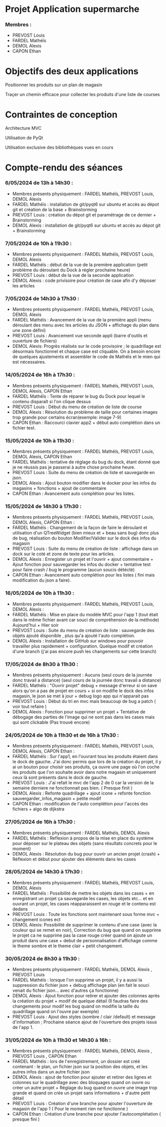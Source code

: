 # Projet Application supermarche

### Membres :

- PREVOST Louis
- FARDEL Mathéïs
- DEMOL Alexis
- CAPON Ethan

# Objectifs des deux applications

Positionner les produits sur un plan de magasin

Traçer un chemin efficace pour collecter les produits d'une liste de courses

# Contraintes de conception

Architecture MVC

Utilisation de PyQt

Utilisation exclusive des bibliothèques vues en cours

# Compte-rendu des séances

### 6/05/2024 de 13h à 14h30 :

- Membres présents physiquement : FARDEL Mathéïs, PREVOST Louis, DEMOL Alexis
- FARDEL Mathéïs : installation de git/pyqt6 sur ubuntu et accès au dépot git et création de la base + Brainstorming
- PREVOST Louis : création du dépot git et paramétrage de ce dernier + Brainstorming
- DEMOL Alexis : installation de git/pyqt6 sur ubuntu et accès au dépot git + Brainstorming

### 7/05/2024 de 10h à 11h30 :

- Membres présents physiquement : FARDEL Mathéïs, PREVOST Louis, DEMOL Alexis
- FARDEL Mathéïs : début de la vue de la première application (petit problème du déroulant du Dock à régler prochaine heure)
- PREVOST Louis : début de la vue de la seconde application
- DEMOL Alexis : code privisoire pour création de case afin d'y déposer les articles

### 7/05/2024 de 14h30 à 17h30 :

- Membres présents physiquement : FARDEL Mathéïs, PREVOST Louis, DEMOL Alexis
- FARDEL Mathéïs : Avancement de la vue de la première appli (menu déroulant des menu avec les articles du JSON + affichage du plan dans une zone défini)
- PREVOST Louis : Avancement vue seconde appli (barre d'outils et ouverture de fichiers)
- DEMOL Alexis: Progrès réalisés sur le code provisoire ; le quadrillage est désormais fonctionnel et chaque case est cliquable. On a besoin encore de quelques ajustements et assembler le code de Mathéïs et le mien qui est nécessaires.

### 14/05/2024 de 16h à 17h30 :

- Membres présents physiquement : FARDEL Mathéïs, PREVOST Louis, DEMOL Alexis, CAPON Ethan
- FARDEL Mathéïs : Tente de réparer le bug du Dock pour lequel le contenu disparaît si l'on clique dessus
- PREVOST Louis : Début du menu de création de liste de course
- DEMOL Alexis : Résolution du problème de taille pour certaines images trop grande pour certains écran(exemple: image 7-9)
- CAPON Ethan : Raccourci clavier app2 + début auto complétion dans un fichier test.

### 15/05/2024 de 10h à 11h30 :

- Membres présents physiquement : FARDEL Mathéïs, PREVOST Louis, DEMOL Alexis, CAPON Ethan
- FARDEL Mathéïs : tentative de réglage du bug du dock, étant donné que je ne réussis pas je passerai à autre chose prochaine heure.
- PREVOST Louis : Suite du menu de création de liste et sauvegarde en json.
- DEMOL Alexis : Ajout bouton modifier dans le docker pour les infos du magasins + fonctions + ajout de commentaire
- CAPON Ethan : Avancement auto complétion pour les listes.

### 15/05/2024 de 14h30 à 17h30 :

- Membres présents physiquement : FARDEL Mathéïs, PREVOST Louis, DEMOL Alexis, CAPON Ethan :
- FARDEL Mathéïs : Changement de la façon de faire le déroulant et utilisation d'un QTreeWidget (bien mieux et + beau sans bug) donc plus de bug, réalisation du bouton Modifier/Valider sur le dock des infos du magasin
- PREVOST Louis : Suite du menu de création de liste : affichage dans un dock sur le coté et zone de texte pour les articles.
- DEMOL Alexis : Enregister un projet et l'ouvrir + ajout commentaire + Ajout fonction pour sauvegarder les infos du docker + tentative test pour faire crash / bug le programme (aucun soucis détécté)
- CAPON Ethan : Avancement auto complétion pour les listes ( fini mais modification du json a faire).

### 16/05/2024 de 10h à 11h30 :

- Membres présents physiquement : FARDEL Mathéïs, PREVOST Louis, DEMOL Alexis :
- FARDEL Mathéïs : Mise en place du modèle MVC pour l'app 1 (tout était dans le même fichier avant car souci de compréhension de la méthode) Aujourd'hui + Hier soir
- PREVOST Louis : Suite du menu de création de liste : sauvegarde des objets ajouté disponible , plus qu'a ajouté l'auto complétion.
- DEMOL Alexis : Installation de GitHub sur windows pour pouvoir travailler plus rapidement + configuration. Quelque modif et création d'une branch (j'ai pas encore push les changements sur cette branch)

### 17/05/2024 de 8h30 à 11h30 :

- Membres présents physiquement : Aucuns (seul cours de la journée donc travail a distance) (seul cours de la journée donc travail a distance)
- FARDEL Mathéïs : "Ouvrir projet" debug + message d'erreur si on save alors qu'on a pas de projet en cours + si on modifie le dock des infos magasin, le json se met à jour + debug logo app qui n'apparait pas
- PREVOST Louis : Début du tri en mvc mais beaucoup de bug a patch ( voir tout refaire )
- DEMOL Alexis : Fonction pour supprimer un projet + Tentative de débogage des parties de l'image qui ne sont pas dans les cases mais qui sont clickable (Pas trouvé encore)

### 24/05/2024 de 10h à 11h30 et de 16h à 17h30 :

- Membres présents physiquement : FARDEL Mathéïs, PREVOST Louis, DEMOL Alexis, CAPON Ethan :
- FARDEL Mathéïs : Sur l'app1, en l'ouvrant tous les produits étaient dans le dock de gauche. J'ai donc permis que lors de la création du projet, il y ai un bouton pour choisir ses produits, ça ouvre une page où l'on coche les produits que l'on souhaite avoir dans notre magasin et uniquement ceux là sont présents dans le dock de gauche.
- PREVOST Louis : J'ai refait le mvc de l'app 2 de 0 car la version de la semaine derniere ne fonctionnait pas bien. ( Presque finit )
- DEMOL Alexis : Refonte quadrillage + ajout icone + refonte fonction sauvergarder_infos_magasin + petite modif
- CAPON Ethan : modification de l'auto complétion pour l'accès des fichiers + algo de dijkstra

### 27/05/2024 de 16h à 17h30 :
- Membres présents physiquement : FARDEL Mathéïs, DEMOL Alexis
- FARDEL Mathéïs : Reflexion à propos de la mise en place du système pour déposer sur le plateau des objets (sans résultats concrets pour le moment)
- DEMOL Alexis : Résolution du bug pour ouvrir un ancien projet (crash) + Réflexion et début pour ajouter des éléments dans les cases

### 28/05/2024 de 14h30 à 17h30 :
- Membres présents physiquement : FARDEL Mathéïs, PREVOST Louis, DEMOL Alexis
- FARDEL Mathéïs : Possibilité de mettre les objets dans les cases + en enregistrant un projet ça sauvegarde les cases, les objets etc... et en ouvrant un projet, les cases réapparaissent en rouge et le contenu est dedans
- PREVOST Louis : Toute les fonctions sont maintenant sous forme mvc + changement icones ect
- DEMOL Alexis: Possibilité de supprimer le contenu d'une case (avec la couleur qui se remet en noir), Correction du bug que quand on supprime le projet ca ne supprime pas la case rouge créer quand on ajoute un produit dans une case + debut de personnalisation d'affichage comme le theme sombre et le theme clair + petit changement.

### 30/05/2024 de 8h30 à 11h30 :
- Membres présents physiquement : FARDEL Mathéïs, DEMOL Alexis , PREVOST Louis
- FARDEL Mathéïs : lorsque l'on supprime un projet, il y a aussi la suppression du fichier json + debug affichage plan (en fait le souci venait du fichier json... avec d'autres ça fonctionne)
- DEMOL Alexis : Ajout fonction pour retirer et ajouter des colonnes après la création du projet + modif de quelque détail (Il faudras faire des changements pour modif les bug quand on modifie la taille du quadrillage quand on l'ouvre par exemple)
- PREVOST Louis : Ajout des styles (sombre / clair /default) et message d'information ; Prochaine séance ajout de l'ouverture des projets issus de l'app 1.

### 31/05/2024 de 10h à 11h30 et 14h30 à 16h :
- Membres présents physiquement : FARDEL Mathéïs, DEMOL Alexis , PREVOST Louis , CAPON Ethan
- FARDEL Mathéïs : lors de l'enregistrement, un dossier est créé contenant : le plan, un fichier json sur la position des objets, et les autres infos dans un autre fichier json
- DEMOL Alexis : ajout de fonction pour ajouter et retirer des lignes et colonnes sur le quadrillage avec des bloquages quand on ouvre ou créer un autre projet + Réglage du bug quand on ouvre une image trop grande et quand on crée un projet sans informations + d'autre petit détail 
- PREVOST Louis : Création d'une branche pour ajouter l'ouverture de magasin de l'app 1 ( Pour le moment rien ne fonctionne )
- CAPON Ethan : Création d'une branche pour ajouter l'autocomplétation ( presque fini ) 
